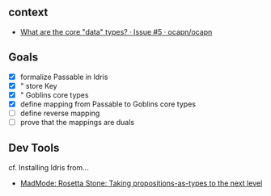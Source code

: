 
## context

 - [What are the core "data" types? · Issue \#5 · ocapn/ocapn](https://github.com/ocapn/ocapn/issues/5)

## Goals

 - [x] formalize Passable in Idris
 - [x] " store Key
 - [x] " Goblins core types
 - [x] define mapping from Passable to Goblins core types
 - [ ] define reverse mapping
 - [ ] prove that the mappings are duals

## Dev Tools

cf. Installing Idris from...
 - [MadMode: Rosetta Stone: Taking propositions\-as\-types to the next level](https://www.madmode.com/2020/grok-idris-ct.html)
